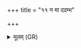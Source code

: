 +++
title = "११ न मा ददम्भ"

+++
<details><summary>मूलम् (GR)</summary>

न मा ददम्भ दभसादभीयं  
न पाको अस्मि जनुषा न शिष्यः ।  
अभीषाड् अस्मि विश्वाषाट् पृतनाषाट् स्वर्विद्  
यद् इदं विश्वं भुवनं सो अस्मि ॥
</details>